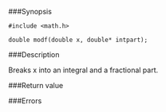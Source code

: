 ###Synopsis

`#include <math.h>`

`double modf(double x, double* intpart);`

###Description

Breaks x into an integral and a fractional part.

###Return value

###Errors